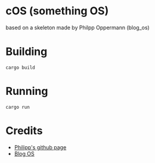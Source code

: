 # cOS (something OS)
based on a skeleton made by Philpp Oppermann (blog\_os)

# Building

```console
cargo build
```

# Running

```console
cargo run
```

# Credits
- [Philipp's github page](https://github.com/phil-opp)
- [Blog OS](https://github.com/phil-opp/blog_os)
